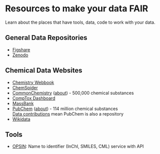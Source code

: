 # Resources to make your data FAIR

Learn about the places that have tools, data, code to work with your data.

## General Data Repositories
- [Figshare](repositories/figshare.md)
- [Zenodo](repositories/zenodo.md)

## Chemical Data Websites
- [Chemistry Webbook](https://webbook.nist.gov/chemistry/)
- [ChemSpider](https://www.chemspider.com/)
- [CommonChemistry](https://commonchemistry.cas.org/) ([about](repositories/commonchem.md)) - 500,000 chemical substances
- [CompTox Dashboard](https://comptox.epa.gov/dashboard/)
- [MassBank](https://mona.fiehnlab.ucdavis.edu/)
- [PubChem](https://pubchem.ncbi.nlm.nih.gov/) ([about](repositories/pubchem.md)) - 114 million chemical substances  
  [Data contributions](https://pubchem.ncbi.nlm.nih.gov/source/) mean PubChem is also a repository 
- [Wikidata](https://www.wikidata.org)

## Tools
- [OPSIN](https://opsin.ch.cam.ac.uk/): Name to identifier (InChI, SMILES, CML) service with API 
